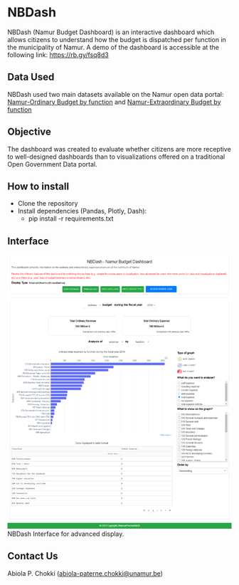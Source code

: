 # NBDash
NBDash (Namur Budget Dashboard) is an interactive dashboard which allows citizens to understand how the budget is dispatched per function
in the municipality of Namur. A demo of the dashboard is accessible at the following link: https://rb.gy/fsq8d3

## Data Used
NBDash used two main datasets available on the Namur open data portal:
[Namur-Ordinary Budget by function](https://rb.gy/61r8dk) and [Namur-Extraordinary Budget by function](https://rb.gy/dpayws)

## Objective
The dashboard was created to evaluate whether citizens are more receptive to well-designed dashboards than to visualizations offered on a traditional Open Government Data portal.  

## How to install
* Clone the repository
* Install dependencies (Pandas, Plotly, Dash):
  * pip install -r requirements.txt

## Interface
![NBDash Interface for advanced display](/assets/full_page_nbdash.png)
NBDash Interface for advanced display.

## Contact Us
Abiola P. Chokki (abiola-paterne.chokki@unamur.be)

